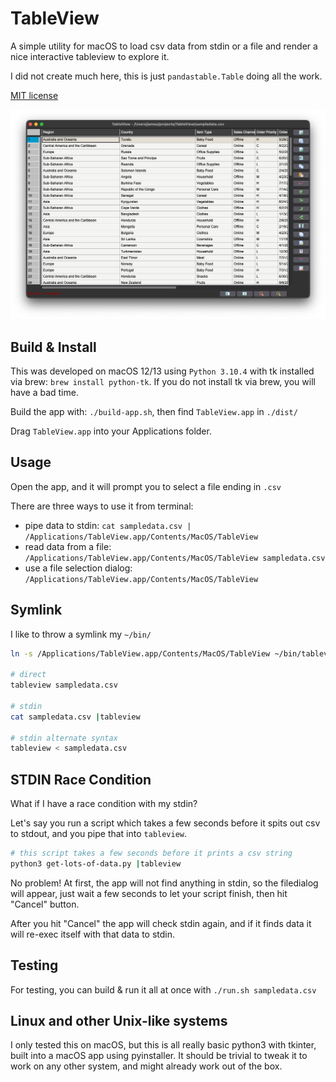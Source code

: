 # TableView

A simple utility for macOS to load csv data from stdin or a file and render a nice interactive tableview to explore it.

I did not create much here, this is just `pandastable.Table` doing all the work.

[MIT license](License.txt)

![screenshot](screenshot.png)

## Build & Install

This was developed on macOS 12/13 using `Python 3.10.4` with tk installed via brew: `brew install python-tk`. 
If you do not install tk via brew, you will have a bad time.

Build the app with: `./build-app.sh`, then find `TableView.app` in `./dist/` 

Drag `TableView.app` into your Applications folder.

## Usage

Open the app, and it will prompt you to select a file ending in `.csv`

There are three ways to use it from terminal:
* pipe data to stdin: `cat sampledata.csv | /Applications/TableView.app/Contents/MacOS/TableView`
* read data from a file: `/Applications/TableView.app/Contents/MacOS/TableView sampledata.csv`
* use a file selection dialog: `/Applications/TableView.app/Contents/MacOS/TableView`


## Symlink
I like to throw a symlink my `~/bin/`
```bash
ln -s /Applications/TableView.app/Contents/MacOS/TableView ~/bin/tableview

# direct
tableview sampledata.csv

# stdin
cat sampledata.csv |tableview

# stdin alternate syntax
tableview < sampledata.csv
```

## STDIN Race Condition
What if I have a race condition with my stdin? 

Let's say you run a script which takes a few seconds before it spits out csv to stdout, and you pipe that into `tableview`.

```bash
# this script takes a few seconds before it prints a csv string
python3 get-lots-of-data.py |tableview
```

No problem! At first, the app will not find anything in stdin, so the filedialog will appear, 
just wait a few seconds to let your script finish, then hit "Cancel" button.

After you hit "Cancel" the app will check stdin again, and if it finds data it will re-exec itself with that data to stdin.

## Testing

For testing, you can build & run it all at once with `./run.sh sampledata.csv`

## Linux and other Unix-like systems

I only tested this on macOS, but this is all really basic python3 with tkinter, built into a macOS app using pyinstaller. It should be trivial to tweak it to work on any other system, and might already work out of the box.
